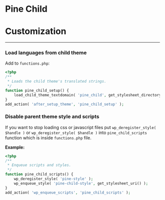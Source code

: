 # Pine Child

# Customization
---------------
### Load languages from child theme
Add to `functions.php`:

```php
<?php
/**
 * Loads the child theme's translated strings.
 */
function pine_child_setup() {
	load_child_theme_textdomain( 'pine_child', get_stylesheet_directory() . '/languages' );
}
add_action( 'after_setup_theme', 'pine_child_setup' );
```

### Disable parent theme style and scripts
If you want to stop loading css or javascript files put `wp_deregister_style( $handle )` or `wp_deregister_style( $handle )` into `pine_child_scripts` function which is inside `functions.php` file.

**Example:**

```php
<?php
/**
 * Enqueue scripts and styles.
 */
function pine_child_scripts() {
	wp_deregister_style( 'pine-style' );
	wp_enqueue_style( 'pine-child-style', get_stylesheet_uri() );
}
add_action( 'wp_enqueue_scripts', 'pine_child_scripts' );
```
